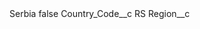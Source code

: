 <?xml version="1.0" encoding="UTF-8"?>
<CustomMetadata xmlns="http://soap.sforce.com/2006/04/metadata" xmlns:xsi="http://www.w3.org/2001/XMLSchema-instance" xmlns:xsd="http://www.w3.org/2001/XMLSchema">
    <label>Serbia</label>
    <protected>false</protected>
    <values>
        <field>Country_Code__c</field>
        <value xsi:type="xsd:string">RS</value>
    </values>
    <values>
        <field>Region__c</field>
        <value xsi:nil="true"/>
    </values>
</CustomMetadata>
